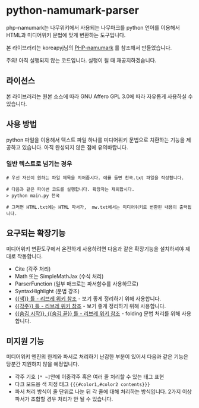# python-namumark-parser
php-namumark는 나무위키에서 사용되는 나무마크를 python 언어를 이용해서 HTML과 미디어위키 문법에 맞게 변환하는 도구입니다.

본 라이브러리는 koreapyj님의 [PHP-namumark](https://github.com/koreapyj/php-namumark) 를 참조해서 만들었습니다. 

주의! 아직 실행되지 않는 코드입니다. 실행이 될 때 재공지하겠습니다.

## 라이선스
본 라이브러리는 원본 소스에 따라 GNU Affero GPL 3.0에 따라 자유롭게 사용하실 수 있습니다. 

## 사용 방법
python 파일을 이용해서 텍스트 파일 하나를 미디어위키 문법으로 치환하는 기능을 제공하고 있습니다. 아직 완성되지 않은 점에 유의바랍니다.
	
### 일반 텍스트로 넘기는 경우

    # 우선 자신이 원하는 파일 제목을 지어줍시다. 예를 들면 천국.txt 파일을 작성합니다.

    # 다음과 같은 파이썬 코드를 실행합니다. 확장자는 제외합시다.
    > python main.py 천국 

    # 그러면 HTML.txt에는 HTML 파서가,  mw.txt에서는 미디어위키로 변환된 내용이 출력됩니다.

## 요구되는 확장기능

미디어위키 변환도구에서 온전하게 사용하려면 다음과 같은 확장기능을 설치하셔야 제대로 작동합니다.
* Cite (각주 처리)
* Math 또는 SimpleMathJax (수식 처리)
* ParserFunction (일부 매크로는 파서함수를 사용하므로)
* SyntaxHighlight (문법 강조)
* [{{색}} 틀 - 리브레 위키 참조](https://librewiki.net/wiki/틀:색) - 보기 좋게 정리하기 위해 사용합니다.
* [{{각주}} 틀 - 리브레 위키 참조](https://librewiki.net/wiki/틀:각주) - 보기 좋게 정리하기 위해 사용합니다.
* [{{숨김 시작}}, {{숨김 끝}} 틀 - 리브레 위키 참조](https://librewiki.net/wiki/틀:숨김_시작) - folding 문법 처리를 위해 사용합니다. 

## 미지원 기능
미디어위키 엔진의 한계와 파서로 처리하기 난감한 부분이 있어서 다음과 같은 기능은 당분간 지원하지 않을 예정입니다.
* 각주 기호 `[* ~]`안에 이중각주 혹은 여러 줄 처리할 수 있는 태그 표현
* 다크 모드용 색 지정 태그 `{{{#color1,#color2 contents}}}`
* 파서 처리 방식이 줄 단위로 나눈 뒤 각 줄에 대해 처리하는 방식입니다. 2가지 이상 파서가 조합할 경우 처리가 안 될 수  있습니다.


